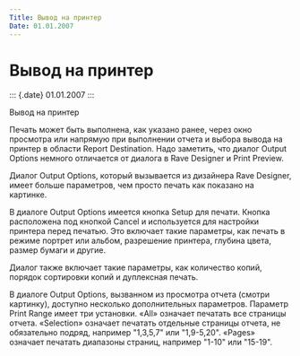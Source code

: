 ```yaml
---
Title: Вывод на принтер
Date: 01.01.2007
---
```



Вывод на принтер
================

::: {.date}
01.01.2007
:::

Вывод на принтер

Печать может быть выполнена, как указано ранее, через окно просмотра или
напрямую при выполнении отчета и выбора вывода на принтер в области
Report Destination. Надо заметить, что диалог Output Options немного
отличается от диалога в Rave Designer и Print Preview.

Диалог Output Options, который вызывается из дизайнера Rave Designer,
имеет больше параметров, чем просто печать как показано на картинке.

В диалоге Output Options имеется кнопка Setup для печати. Кнопка
расположена под кнопкой Cancel и используется для настройки принтера
перед печатью. Это включает такие параметры, как печать в режиме портрет
или альбом, разрешение принтера, глубина цвета, размер бумаги и другие.

Диалог также включает такие параметры, как количество копий, порядок
сортировки копий и дуплексная печать.

В диалоге Output Options, вызванном из просмотра отчета (смотри
картинку), доступно несколько дополнительных параметров. Параметр Print
Range имеет три установки. «All» означает печатать все страницы отчета.
«Selection» означает печатать отдельные страницы отчета, не обязательно
подряд, например "1,3,5,7" или "1,9-5,20". «Pages» означает печатать
диапазоны страниц, например "1-10" или "15-19".
